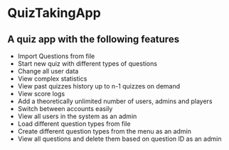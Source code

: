 # QuizTakingApp


## A quiz app with the following features

- Import Questions from file
- Start new quiz with different types of questions
- Change all user data
- View complex statistics
- View past quizzes history up to n-1 quizzes on demand
- View score logs
- Add a theoretically unlimited number of users, admins and players
- Switch between accounts easily
- View all users in the system as an admin
- Load different question types from file
- Create different question types from the menu as an admin
- View all questions and delete them based on question ID as an admin
